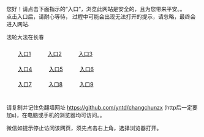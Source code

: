 您好！请点击下面指示的“入口”，浏览此网站是安全的，且为您带来平安。。 <br/>
点击入口后，请耐心等待， 过程中可能会出现无法打开的提示，请忽略，最终会进入网站. </br>

法轮大法在长春<br/>
<div style="padding:10px"><a style="margin:20px" target="_blank" href="https://d3tycidcwjhbdp.cloudfront.net/2Qpsp?tzlwrjct" id="ccLink1" rel="nofollow">入口1</a> <a target="_blank" style="margin:20px" href="https://dixx3vr0a2p6v.cloudfront.net/2Qpsp?nmekpzep" id="ccLink2" rel="nofollow">入口2</a> <a style="margin:20px" target="_blank" href="https://d35gzgvhf7sq9x.cloudfront.net/2Qpsp?earrzrg" id="ccLink3" rel="nofollow">入口3</a></div>

<div style="padding:10px" ><a style="margin:20px" target="_blank" href="https://d3tycidcwjhbdp.cloudfront.net/2Qpsp?tzlwrjct" id="ccLink4" rel="nofollow">入口4</a> <a style="margin:20px" href="https://dixx3vr0a2p6v.cloudfront.net/2Qpsp?nmekpzep" target="_blank" id="ccLink5" rel="nofollow">入口5</a> <a style="margin:20px" href="https://d35gzgvhf7sq9x.cloudfront.net/2Qpsp?earrzrg" target="_blank" id="ccLink6" rel="nofollow">入口6</a></div>

<div style="padding:10px"><a style="margin:20px" target="_blank" href="https://d3tycidcwjhbdp.cloudfront.net/2Qpsp?tzlwrjct" id="ccLink7" rel="nofollow">入口7</a> <a style="margin:20px" href="https://dixx3vr0a2p6v.cloudfront.net/2Qpsp?nmekpzep" target="_blank" id="ccLink8" rel="nofollow">入口8</a> <a style="margin:20px" target="_blank" href="https://d35gzgvhf7sq9x.cloudfront.net/2Qpsp?earrzrg" id="ccLink9" rel="nofollow">入口9</a></div>

<br/>



请复制并记住免翻墙网址 https://github.com/yntd/changchunzx (http后一定要加s)，在电脑或手机的浏览器均可访问。。<br/>

微信如提示停止访问该网页，须先点击右上角，选择浏览器打开。
